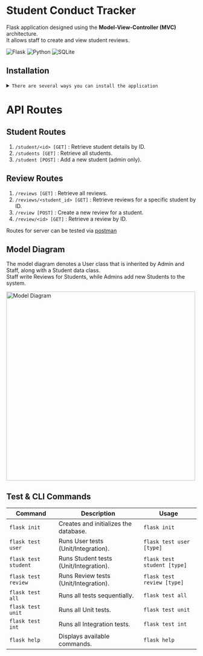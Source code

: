 # Student Conduct Tracker
Flask application designed using the **Model-View-Controller (MVC)** architecture.<br/>It allows staff to create and view student reviews.

![Flask](https://img.shields.io/badge/Flask-000000?style=for-the-badge&logo=flask&logoColor=white)
![Python](https://img.shields.io/badge/Python-3776AB?style=for-the-badge&logo=python&logoColor=white)
![SQLite](https://img.shields.io/badge/SQLite-07405E?style=for-the-badge&logo=sqlite&logoColor=white)
<!-- 
[![Open in Gitpod](https://gitpod.io/button/open-in-gitpod.svg)](https://gitpod.io/#https://github.com/Tink-A-Ton/student-conduct-tracker) -->


## Installation 
<details>
<summary><code>There are several ways you can install the application</code></summary>

1. **Clone the repository**:
    ```sh
    git clone https://github.com/Tink-A-Ton/student-conduct-tracker.git
    cd student-conduct-tracker
    ```

2. **(Optional) Create a virtual environment**:

    - Using `venv`:
        ```sh
        python -m venv venv
        source venv/bin/activate    # On Windows use `venv\Scripts\activate`
        ```
    - Using `conda`:
        ```sh
        conda create --name your-env-name python=3.x
        conda activate your-env-name
        ```

3. **Install the required packages**:
    ```sh
    pip install -r requirements.txt
    ```
    
4. **Initialize the application**
    ```sh
    flask init
    ```

5. **Run the application**
    ```sh
    flask run
    ```

#### **Alernative**
- [Downloading repository as ZIP](https://github.com/Tink-A-Ton/student-conduct-tracker/archive/refs/heads/main.zip)
- Running the following command in a terminal, assuming you have [GitHub CLI](https://cli.github.com/) installed:

</details>

# API Routes
## Student Routes

1. ```/student/<id> [GET]``` : Retrieve student details by ID.
2. ```/students [GET]``` : Retrieve all students.
3. ```/student [POST]``` : Add a new student (admin only).

## Review Routes

1. ```/reviews [GET]``` : Retrieve all reviews.
2. ```/reviews/<student_id> [GET]``` : Retrieve reviews for a specific student by ID.
3. ```/review [POST]``` : Create a new review for a student.
4. ```/review/<id> [GET]``` : Retrieve a review by ID.


Routes for server can be tested via [postman](postmanlinkhere)



## Model Diagram 

The model diagram denotes a User class that is inherited by Admin and Staff, along with a Student data class.<br/>Staff write Reviews for Students, while Admins add new Students to the system.

<img src="https://imgur.com/BeUcGZM.png" alt="Model Diagram" height="500"/>

## Test & CLI Commands

| Command              | Description                                   | Usage                                |
|----------------------|-----------------------------------------------|--------------------------------------|
| `flask init`         | Creates and initializes the database.         | `flask init`                         |
| `flask test user`    | Runs User tests (Unit/Integration).           | `flask test user [type]`             |
| `flask test student` | Runs Student tests (Unit/Integration).        | `flask test student [type]`          |
| `flask test review`  | Runs Review tests (Unit/Integration).         | `flask test review [type]`           |
| `flask test all`     | Runs all tests sequentially.                  | `flask test all`                     |
| `flask test unit`    | Runs all Unit tests.                          | `flask test unit`                    |
| `flask test int`     | Runs all Integration tests.                   | `flask test int`                     |
| `flask help`         | Displays available commands.                  | `flask help`                         |

